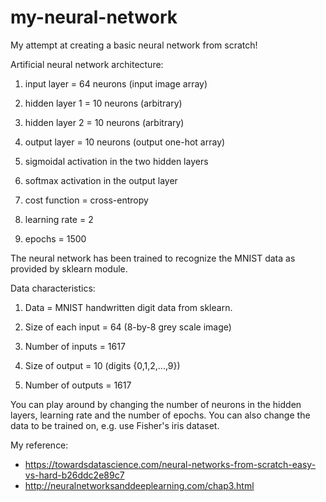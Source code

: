 # my-neural-network

My attempt at creating a basic neural network from scratch! 

Artificial neural network architecture:

1. input layer = 64 neurons (input image array)

2. hidden layer 1 = 10 neurons (arbitrary)
   
3. hidden layer 2 = 10 neurons (arbitrary)

4. output layer = 10 neurons (output one-hot array)

5. sigmoidal activation in the two hidden layers

6. softmax activation in the output layer

7. cost function = cross-entropy

8. learning rate = 2

9. epochs = 1500

The neural network has been trained to recognize the MNIST data as provided by sklearn module. 

Data characteristics:

1. Data = MNIST handwritten digit data from sklearn. 

2. Size of each input = 64 (8-by-8 grey scale image)

3. Number of inputs = 1617

4. Size of output = 10 (digits {0,1,2,...,9})

5. Number of outputs = 1617

    
You can play around by changing the number of neurons in the hidden layers, learning rate and the number of epochs. You can also change the data to be trained on, e.g. use Fisher's iris dataset.
    
My reference:
- https://towardsdatascience.com/neural-networks-from-scratch-easy-vs-hard-b26ddc2e89c7
- http://neuralnetworksanddeeplearning.com/chap3.html
